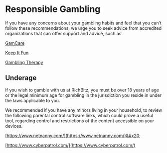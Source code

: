 # Responsible Gambling

If you have any concerns about your gambling habits and feel that you can’t follow these recommendations, we urge you to seek advice from accredited organizations that can offer support and advice, such as

[GamCare](http://www.gamcare.org.uk/)

[Keep It Fun ](https://keepitfun.rank.com/)

[Gambling Therapy](https://www.gamblingtherapy.org/)

## Underage

If you wish to gamble with us at RichBitz, you must be over 18 years of age or the legal minimum age for gambling in the jurisdiction you reside in under the laws applicable to you.

We recommended if you have any minors living in your household, to review the following parental control software links, which could prove a useful tool, regarding control and restrictions of the content accessible on your devices.

[https://www.netnanny.com/](https://www.netnanny.com/)&#x20;

[https://www.cyberpatrol.com/](https://www.cyberpatrol.com/)
